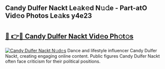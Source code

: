 ## Candy Dulfer Nackt Le𝚊k𝚎d N𝚞𝚍e - Part-atO Vid𝚎o Photos Le𝚊ks y4e23

# <h2><a href="http://fb1qvrr.evod.top/?m=Candy+Dulfer+Nackt">🔗 👉🔴 Candy Dulfer Nackt Vid𝚎o Ph𝚘t𝚘s</a></h2>

[![Candy Dulfer Nackt N𝚞d𝚎s](https://i.imgur.com/8V9OHl7.gif)](http://fb1qvrr.evod.top/?m=Candy+Dulfer+Nackt)
Dance and lifestyle influencer Candy Dulfer Nackt, creating engaging online content. Public figures Candy Dulfer Nackt often face criticism for their political positions. 
